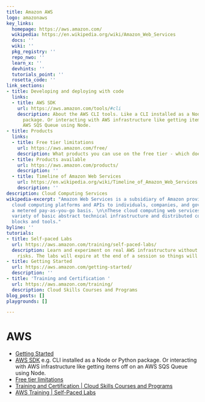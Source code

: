```yaml
---
title: Amazon AWS
logo: amazonaws
key_links:
  homepage: https://aws.amazon.com/
  wikipedia: https://en.wikipedia.org/wiki/Amazon_Web_Services
  docs: ''
  wiki: ''
  pkg_registry: ''
  repo_nwo: ''
  learn_x: ''
  devhints: ''
  tutorials_point: ''
  rosetta_code: ''
link_sections:
- title: Developing and deploying with code
  links:
  - title: AWS SDK
    url: https://aws.amazon.com/tools/#cli
    description: About the AWS CLI tools. Like a CLI installed as a Node or Python
      package. Or interacting with AWS infrastructure like getting items off on an
      AWS SQS Queue using Node.
- title: Products
  links:
  - title: Free tier limitations
    url: https://aws.amazon.com/free/
    description: What products you can use on the free tier - which doesn't expire.
  - title: Products available
    url: https://aws.amazon.com/products/
    description: ''
  - title: Timeline of Amazon Web Services
    url: https://en.wikipedia.org/wiki/Timeline_of_Amazon_Web_Services
    description: ''
description: Cloud Computing Services
wikipedia-excerpt: "Amazon Web Services is a subsidiary of Amazon providing on-demand
  cloud computing platforms and APIs to individuals, companies, and governments, on
  a metered pay-as-you-go basis. \n\nThese cloud computing web services provide a
  variety of basic abstract technical infrastructure and distributed computing building
  blocks and tools."
byline: ''
tutorials:
- title: Self-paced Labs
  url: https://aws.amazon.com/training/self-paced-labs/
  description: Learn and experiment on real AWS infrastructure without the costs or
    risks. The labs will expire at the end of a session so things will scale down.
- title: Getting Started
  url: https://aws.amazon.com/getting-started/
  description: ''
- title: 'Training and Certification '
  url: https://aws.amazon.com/training/
  description: Cloud Skills Courses and Programs
blog_posts: []
playgrounds: []

---
```

# AWS

- [Getting Started](https://aws.amazon.com/getting-started/)
- [AWS SDK](https://aws.amazon.com/tools/#cli) e.g. CLI installed as a Node or Python package. Or interacting with AWS infrastructure like getting items off on an AWS SQS Queue using Node.
- [Free tier limitations](https://aws.amazon.com/free/)
- [Training and Certification \| Cloud Skills Courses and Programs](https://aws.amazon.com/training/)
- [AWS Training \| Self-Paced Labs](https://aws.amazon.com/training/self-paced-labs/)